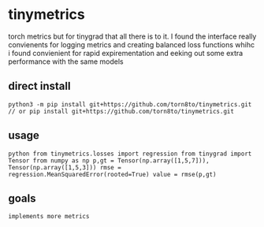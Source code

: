# tinymetrics
torch metrics but for tinygrad that all there is to it. I found the interface really convienents for logging metrics and creating balanced loss functions whihc i found convienient for rapid expirementation and eeking out some extra performance with the same models

## direct install
`
python3 -m pip install git+https://github.com/torn8to/tinymetrics.git
// or
pip install git+https://github.com/torn8to/tinymetrics.git
`

## usage 
`python
from tinymetrics.losses import regression
from tinygrad import Tensor
from numpy as np
p,gt = Tensor(np.array([1,5,7])), Tensor(np.array([1,5,3]))
rmse = regression.MeanSquaredError(rooted=True)
value = rmse(p,gt)
`


## goals 
    implements more metrics
